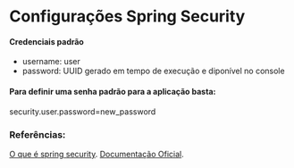 # Configurações Spring Security

#### Credenciais padrão

- username: user
- password: UUID gerado em tempo de execução e diponível no console

#### Para definir uma senha padrão para a aplicação basta:

security.user.password=new_password

### Referências:
[O que é spring security](http://blog.algaworks.com/spring-security/).
[Documentação Oficial](https://docs.spring.io/spring-boot/docs/current/reference/html/boot-features-security.html).

